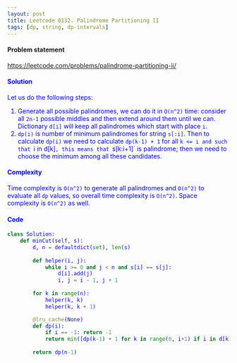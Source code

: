 ```yaml
---
layout: post
title: Leetcode 0132. Palindrome Partitioning II
tags: [dp, string, dp-intervals]
---
```


#### Problem statement

<a href="https://leetcode.com/problems/palindrome-partitioning-ii/"> <font color = blue>https://leetcode.com/problems/palindrome-partitioning-ii/

#### Solution
Let us do the following steps:

1. Generate all possible palindromes, we can do it in `O(n^2)` time: consider all `2n-1` possible middles and then extend around them until we can. Dictionary `d[i]` will keep all palindromes which start with place `i`.
2. `dp(i)` is number of minimum palindromes for string `s[:i]`. Then to calculate `dp(i)` we need to calculate `dp(k-1) + 1` for all `k <= i and such that `i in d[k]`, this means that `s[k:i+1]` is palindrome; then we need to choose the minimum among all these candidates.

#### Complexity
Time complexity is `O(n^2)` to generate all palindromes and `O(n^2)` to evaluate all `dp` values, so overall time complexity is `O(n^2)`. Space complexity is `O(n^2)` as well.

#### Code
```python
class Solution:
    def minCut(self, s):
        d, n = defaultdict(set), len(s)
        
        def helper(i, j):
            while i >= 0 and j < n and s[i] == s[j]:
                d[i].add(j)
                i, j = i - 1, j + 1
        
        for k in range(n):
            helper(k, k)
            helper(k, k + 1)

        @lru_cache(None)
        def dp(i):
            if i == -1: return -1
            return min([dp(k-1) + 1 for k in range(0, i+1) if i in d[k]])
        
        return dp(n-1)
```